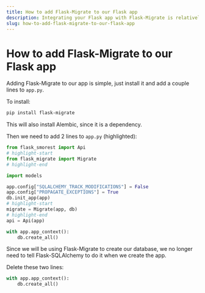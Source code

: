 ```yaml
---
title: How to add Flask-Migrate to our Flask app
description: Integrating your Flask app with Flask-Migrate is relatively straightforward. Learn how to do it in this lecture.
slug: how-to-add-flask-migrate-to-our-flask-app
---
```


# How to add Flask-Migrate to our Flask app

Adding Flask-Migrate to our app is simple, just install it and add a couple lines to `app.py`.

To install:

```bash
pip install flask-migrate
```

This will also install Alembic, since it is a dependency.

Then we need to add 2 lines to `app.py` (highlighted):

```py
from flask_smorest import Api
# highlight-start
from flask_migrate import Migrate
# highlight-end

import models

app.config["SQLALCHEMY_TRACK_MODIFICATIONS"] = False
app.config["PROPAGATE_EXCEPTIONS"] = True
db.init_app(app)
# highlight-start
migrate = Migrate(app, db)
# highlight-end
api = Api(app)

with app.app_context():
    db.create_all()
```

Since we will be using Flask-Migrate to create our database, we no longer need to tell Flask-SQLAlchemy to do it when we create the app.

Delete these two lines:

```py
with app.app_context():
    db.create_all()
```
